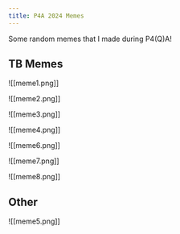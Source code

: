 ```yaml
---
title: P4A 2024 Memes
---
```


Some random memes that I made during P4(Q)A!

## TB Memes

![[meme1.png]]

![[meme2.png]]

![[meme3.png]]

![[meme4.png]]

![[meme6.png]]

![[meme7.png]]

![[meme8.png]]

## Other

![[meme5.png]]
